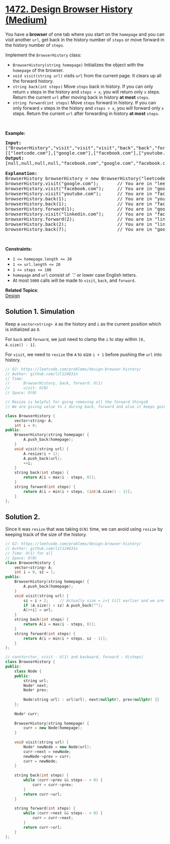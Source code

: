 # [1472. Design Browser History (Medium)](https://leetcode.com/problems/design-browser-history/)

<p>You have a <strong>browser</strong> of one tab where you start on the <code>homepage</code> and you can visit another <code>url</code>, get back in the history number of <code>steps</code> or move forward in the history number of <code>steps</code>.</p>

<p>Implement the <code>BrowserHistory</code> class:</p>

<ul>
	<li><code>BrowserHistory(string homepage)</code> Initializes the object with the <code>homepage</code>&nbsp;of the browser.</li>
	<li><code>void visit(string url)</code>&nbsp;visits <code>url</code> from the current page. It clears up all the forward history.</li>
	<li><code>string back(int steps)</code>&nbsp;Move <code>steps</code> back in history. If you can only return <code>x</code> steps in the history and <code>steps &gt; x</code>, you will&nbsp;return only <code>x</code> steps. Return the current <code>url</code>&nbsp;after moving back in history <strong>at most</strong> <code>steps</code>.</li>
	<li><code>string forward(int steps)</code>&nbsp;Move <code>steps</code> forward in history. If you can only forward <code>x</code> steps in the history and <code>steps &gt; x</code>, you will&nbsp;forward only&nbsp;<code>x</code> steps. Return the current <code>url</code>&nbsp;after forwarding in history <strong>at most</strong> <code>steps</code>.</li>
</ul>

<p>&nbsp;</p>
<p><strong>Example:</strong></p>

<pre><b>Input:</b>
["BrowserHistory","visit","visit","visit","back","back","forward","visit","forward","back","back"]
[["leetcode.com"],["google.com"],["facebook.com"],["youtube.com"],[1],[1],[1],["linkedin.com"],[2],[2],[7]]
<b>Output:</b>
[null,null,null,null,"facebook.com","google.com","facebook.com",null,"linkedin.com","google.com","leetcode.com"]

<b>Explanation:</b>
BrowserHistory browserHistory = new BrowserHistory("leetcode.com");
browserHistory.visit("google.com");       // You are in "leetcode.com". Visit "google.com"
browserHistory.visit("facebook.com");     // You are in "google.com". Visit "facebook.com"
browserHistory.visit("youtube.com");      // You are in "facebook.com". Visit "youtube.com"
browserHistory.back(1);                   // You are in "youtube.com", move back to "facebook.com" return "facebook.com"
browserHistory.back(1);                   // You are in "facebook.com", move back to "google.com" return "google.com"
browserHistory.forward(1);                // You are in "google.com", move forward to "facebook.com" return "facebook.com"
browserHistory.visit("linkedin.com");     // You are in "facebook.com". Visit "linkedin.com"
browserHistory.forward(2);                // You are in "linkedin.com", you cannot move forward any steps.
browserHistory.back(2);                   // You are in "linkedin.com", move back two steps to "facebook.com" then to "google.com". return "google.com"
browserHistory.back(7);                   // You are in "google.com", you can move back only one step to "leetcode.com". return "leetcode.com"
</pre>

<p>&nbsp;</p>
<p><strong>Constraints:</strong></p>

<ul>
	<li><code>1 &lt;= homepage.length &lt;= 20</code></li>
	<li><code>1 &lt;= url.length &lt;= 20</code></li>
	<li><code>1 &lt;= steps &lt;= 100</code></li>
	<li><code>homepage</code> and <code>url</code> consist of&nbsp; '.' or lower case English letters.</li>
	<li>At most <code>5000</code>&nbsp;calls will be made to <code>visit</code>, <code>back</code>, and <code>forward</code>.</li>
</ul>

**Related Topics**:  
[Design](https://leetcode.com/tag/design/)

## Solution 1. Simulation

Keep a `vector<string> A` as the history and `i` as the current position which is initialized as `0`.

For `back` and `forward`, we just need to clamp the `i` to stay within `[0, A.size() - 1]`.

For `visit`, we need to `resize` the `A` to size `i + 1` before pushing the `url` into history.

```cpp
// OJ: https://leetcode.com/problems/design-browser-history/
// Author: github.com/lzl124631x
// Time:
//      BrowserHistory, back, forward: O(1)
//      visit: O(N)
// Space: O(N)

// Resize is helpful for going removing all the forward things0
// We are giving value to i during back, forward and also it keeps going forward if we ignore

class BrowserHistory {
    vector<string> A;
    int i = 0;
public:
    BrowserHistory(string homepage) {
        A.push_back(homepage);
    }
    void visit(string url) {
        A.resize(i + 1);
        A.push_back(url);
        ++i;
    }
    string back(int steps) {
        return A[i = max(i - steps, 0)];
    }
    string forward(int steps) {
        return A[i = min(i + steps, (int)A.size() - 1)];
    }
};
```

## Solution 2.

Since it was `resize` that was taking `O(N)` time, we can avoid using `resize` by keeping track of the size of the history.

```cpp
// OJ: https://leetcode.com/problems/design-browser-history/
// Author: github.com/lzl124631x
// Time: O(1) for all
// Space: O(N)
class BrowserHistory {
    vector<string> A;
    int i = 0, sz = 1;
public:
    BrowserHistory(string homepage) {
        A.push_back(homepage);
    }
    void visit(string url) {
        sz = i + 2;		// Actually size = i+1 till earlier and we are adding the new url here, so, size = i+2
        if (A.size() < sz) A.push_back("");
        A[++i] = url;
    }
    string back(int steps) {
        return A[i = max(i - steps, 0)];
    }
    string forward(int steps) {
        return A[i = min(i + steps, sz - 1)];
    }
};
```

```cpp
// consturctor, visit - O(1) and backward, forward - O(steps)
class BrowserHistory {
public:
    class Node {
    public:
        string url;
        Node* next;
        Node* prev;
        
        Node(string url) : url(url), next(nullptr), prev(nullptr) {}
    };
    
    Node* curr;
    
    BrowserHistory(string homepage) {
        curr = new Node(homepage);
    }
    
    void visit(string url) {
        Node* newNode = new Node(url);
        curr->next = newNode;
        newNode->prev = curr;
        curr = newNode;
    }
    
    string back(int steps) {
        while (curr->prev && steps-- > 0) {
            curr = curr->prev;
        }
        return curr->url;
    }
    
    string forward(int steps) {
        while (curr->next && steps-- > 0) {
            curr = curr->next;
        }
        return curr->url;
    }
};

```
